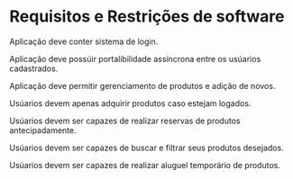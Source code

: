 # Requisitos e Restrições de software

Aplicação deve conter sistema de login.

Aplicação deve possúir portalibilidade assíncrona entre os usúarios cadastrados.

Aplicação deve permitir gerenciamento de produtos e adição de novos.

Usúarios devem apenas adquirir produtos caso estejam logados.

Usúarios devem ser capazes de realizar reservas de produtos antecipadamente.

Usúarios devem ser capazes de buscar e filtrar seus produtos desejados.

Usúarios devem ser capazes de realizar aluguel temporário de produtos.